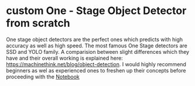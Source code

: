 # custom One - Stage Object Detector from scratch

One stage object detectors are the perfect ones which predicts with high accuracy as well as high speed.
The most famous One Stage detectors are SSD and YOLO family. A comparision between slight differences which they have and their overall working is explained here:  https://machinethink.net/blog/object-detection. I would highly recommend beginners as wel as experienced ones to freshen up their concepts before proceeding with the <a href="full_object_detection_code.ipynb">Notebook</a>
